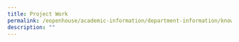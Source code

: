 ```yaml
---
title: Project Work
permalink: /eopenhouse/academic-information/department-information/knowledge-skills/project-work/
description: ""
---
```

